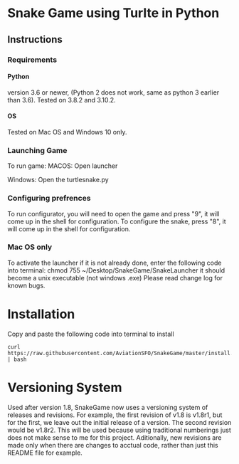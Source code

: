 # Snake Game using Turlte in Python
## Instructions
### Requirements
#### Python

version 3.6 or newer, (Python 2 does not work, same as python 3 earlier than 3.6). Tested on 3.8.2 and 3.10.2.

#### OS

Tested on Mac OS and Windows 10 only.  
### Launching Game
To run game:
MACOS: Open launcher

Windows: Open the turtlesnake.py

### Configuring prefrences

To run configurator, you will need to open the game and press "9", it will come up in the shell for configuration.
To configure the snake, press "8", it will come up in the shell for configuration.
### Mac OS only
To activate the launcher if it is not already done, enter the following code into terminal: chmod 755 ~/Desktop/SnakeGame/SnakeLauncher
it should become a unix executable (not windows .exe)
Please read change log for known bugs.

# Installation
Copy and paste the following code into terminal to install
```shell
curl https://raw.githubusercontent.com/AviationSFO/SnakeGame/master/install.sh | bash
```

# Versioning System
Used after version 1.8, SnakeGame now uses a versioning system of releases and revisions. For example, the first revision of v1.8 is v1.8r1, but for the first, we leave out the initial release of a version. The second revision would be v1.8r2. This will be used because using traditional numberings just does not make sense to me for this project. Aditionally, new revisions are made only when there are changes to acctual code, rather than just this README file for example.
